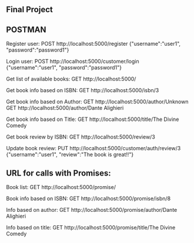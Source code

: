 Final Project
-------------
POSTMAN
-------

Register user:
POST http://localhost:5000/register
{"username":"user1", "password":"password1"}

Login user:
POST http://localhost:5000/customer/login
{"username":"user1", "password":"password1"}

Get list of available books:
GET http://localhost:5000/

Get book info based on ISBN:
GET http://localhost:5000/isbn/3

Get book info based on Author:
GET http://localhost:5000/author/Unknown
GET http://localhost:5000/author/Dante Alighieri

Get book info based on Title:
GET http://localhost:5000/title/The Divine Comedy

Get book review by ISBN:
GET http://localhost:5000/review/3

Update book review:
PUT http://localhost:5000/customer/auth/review/3
{"username":"user1", "review":"The book is great!!"}


URL for calls with Promises:
----------------------------

Book list:
GET http://localhost:5000/promise/

Book info based on ISBN:
GET http://localhost:5000/promise/isbn/8

Info based on author:
GET http://localhost:5000/promise/author/Dante Alighieri

Info based on title:
GET http://localhost:5000/promise/title/The Divine Comedy

